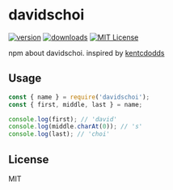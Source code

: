 # davidschoi

[![version](https://img.shields.io/npm/v/davidschoi.svg?style=flat-square)](http://npm.im/davidschoi)
[![downloads](https://img.shields.io/npm/dm/davidschoi.svg?style=flat-square)](http://npm-stat.com/charts.html?package=davidschoi&from=2021-08-12)
[![MIT License](https://img.shields.io/npm/l/davidschoi.svg?style=flat-square)](http://opensource.org/licenses/MIT)

npm about davidschoi.
inspired by [kentcdodds](https://kentcdodds.com/)

## Usage

```javascript
const { name } = require('davidschoi');
const { first, middle, last } = name;

console.log(first); // 'david'
console.log(middle.charAt(0)); // 's'
console.log(last); // 'choi'
```

## License

MIT
